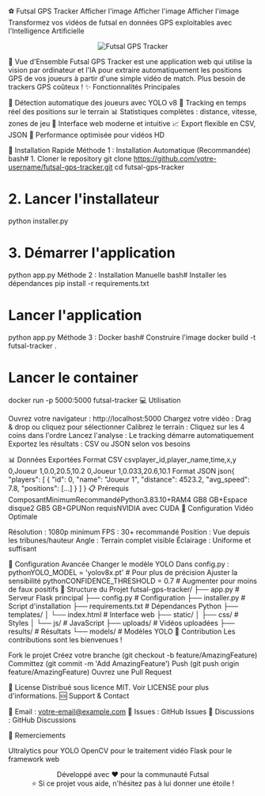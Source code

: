 ⚽ Futsal GPS Tracker
Afficher l'image
Afficher l'image
Afficher l'image
Transformez vos vidéos de futsal en données GPS exploitables avec l'Intelligence Artificielle
<p align="center">
  <img src="https://via.placeholder.com/600x300/667eea/ffffff?text=Futsal+GPS+Tracker" alt="Futsal GPS Tracker">
</p>
🎯 Vue d'Ensemble
Futsal GPS Tracker est une application web qui utilise la vision par ordinateur et l'IA pour extraire automatiquement les positions GPS de vos joueurs à partir d'une simple vidéo de match. Plus besoin de trackers GPS coûteux !
✨ Fonctionnalités Principales

🤖 Détection automatique des joueurs avec YOLO v8
📍 Tracking en temps réel des positions sur le terrain
📊 Statistiques complètes : distance, vitesse, zones de jeu
🎨 Interface web moderne et intuitive
📈 Export flexible en CSV, JSON
🚀 Performance optimisée pour vidéos HD

🚀 Installation Rapide
Méthode 1 : Installation Automatique (Recommandée)
bash# 1. Cloner le repository
git clone https://github.com/votre-username/futsal-gps-tracker.git
cd futsal-gps-tracker

# 2. Lancer l'installateur
python installer.py

# 3. Démarrer l'application
python app.py
Méthode 2 : Installation Manuelle
bash# Installer les dépendances
pip install -r requirements.txt

# Lancer l'application
python app.py
Méthode 3 : Docker
bash# Construire l'image
docker build -t futsal-tracker .

# Lancer le container
docker run -p 5000:5000 futsal-tracker
💻 Utilisation

Ouvrez votre navigateur : http://localhost:5000
Chargez votre vidéo : Drag & drop ou cliquez pour sélectionner
Calibrez le terrain : Cliquez sur les 4 coins dans l'ordre
Lancez l'analyse : Le tracking démarre automatiquement
Exportez les résultats : CSV ou JSON selon vos besoins

📊 Données Exportées
Format CSV
csvplayer_id,player_name,time,x,y
0,Joueur 1,0.0,20.5,10.2
0,Joueur 1,0.033,20.6,10.1
Format JSON
json{
  "players": [
    {
      "id": 0,
      "name": "Joueur 1",
      "distance": 4523.2,
      "avg_speed": 7.8,
      "positions": [...]
    }
  ]
}
📋 Prérequis
ComposantMinimumRecommandéPython3.83.10+RAM4 GB8 GB+Espace disque2 GB5 GB+GPUNon requisNVIDIA avec CUDA
🎥 Configuration Vidéo Optimale

Résolution : 1080p minimum
FPS : 30+ recommandé
Position : Vue depuis les tribunes/hauteur
Angle : Terrain complet visible
Éclairage : Uniforme et suffisant

🔧 Configuration Avancée
Changer le modèle YOLO
Dans config.py :
pythonYOLO_MODEL = 'yolov8x.pt'  # Pour plus de précision
Ajuster la sensibilité
pythonCONFIDENCE_THRESHOLD = 0.7  # Augmenter pour moins de faux positifs
📁 Structure du Projet
futsal-gps-tracker/
├── app.py              # Serveur Flask principal
├── config.py           # Configuration
├── installer.py        # Script d'installation
├── requirements.txt    # Dépendances Python
├── templates/
│   └── index.html     # Interface web
├── static/
│   ├── css/          # Styles
│   └── js/           # JavaScript
├── uploads/          # Vidéos uploadées
├── results/          # Résultats
└── models/           # Modèles YOLO
🤝 Contribution
Les contributions sont les bienvenues !

Fork le projet
Créez votre branche (git checkout -b feature/AmazingFeature)
Committez (git commit -m 'Add AmazingFeature')
Push (git push origin feature/AmazingFeature)
Ouvrez une Pull Request

📄 License
Distribué sous licence MIT. Voir LICENSE pour plus d'informations.
🆘 Support & Contact

📧 Email : votre-email@example.com
🐛 Issues : GitHub Issues
💬 Discussions : GitHub Discussions

🙏 Remerciements

Ultralytics pour YOLO
OpenCV pour le traitement vidéo
Flask pour le framework web


<p align="center">
  Développé avec ❤️ pour la communauté Futsal
  <br>
  ⭐ Si ce projet vous aide, n'hésitez pas à lui donner une étoile !
</p>
